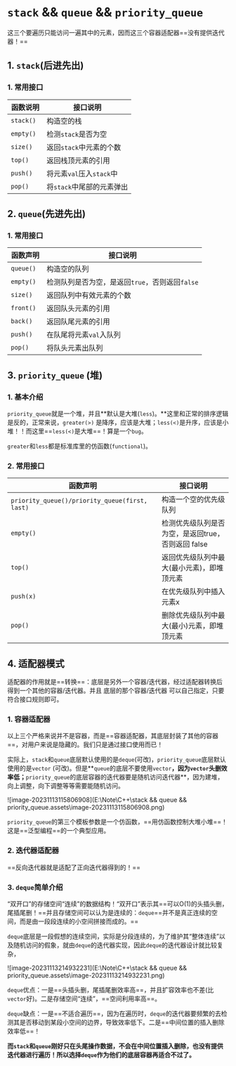 # `stack` && `queue` && `priority_queue`

这三个要遍历只能访问一遍其中的元素，因而这三个容器适配器==没有提供迭代器！==

## 1. `stack`(后进先出)

### 1. 常用接口

| 函数说明   | 接口说明                  |
| ---------- | ------------------------- |
| `stack() ` | 构造空的栈                |
| `empty() ` | 检测`stack`是否为空       |
| `size() `  | 返回`stack`中元素的个数   |
| `top() `   | 返回栈顶元素的引用        |
| `push() `  | 将元素`val`压入`stack`中  |
| `pop() `   | 将`stack`中尾部的元素弹出 |

## 2. `queue`(先进先出)

### 1. 常用接口

| 函数声明   | 接口说明                                        |
| ---------- | ----------------------------------------------- |
| `queue() ` | 构造空的队列                                    |
| `empty() ` | 检测队列是否为空，是返回`true`，否则返回`false` |
| `size() `  | 返回队列中有效元素的个数                        |
| `front() ` | 返回队头元素的引用                              |
| `back() `  | 返回队尾元素的引用                              |
| `push() `  | 在队尾将元素`val`入队列                         |
| `pop() `   | 将队头元素出队列                                |

## 3. `priority_queue` (堆)

### 1. 基本介绍

`priority_queue`就是一个堆，并且**默认是大堆(`less`)。**这里和正常的排序逻辑是反的，正常来说，`greater(>)` 是降序，应该是大堆；`less(<)`是升序，应该是小堆！！而这里==`less(<)`是大堆==！算是一个`bug`。

`greater`和`less`都是标准库里的仿函数(`functional`)。

### 2. 常用接口

| 函数声明                                        | 接口说明                                           |
| ----------------------------------------------- | -------------------------------------------------- |
| `priority_queue()/priority_queue(first, last) ` | 构造一个空的优先级队列                             |
| `empty()`                                       | 检测优先级队列是否为空，是返回true，否则返回 false |
| `top()`                                         | 返回优先级队列中最大(最小元素)，即堆顶元素         |
| `push(x) `                                      | 在优先级队列中插入元素x                            |
| `pop() `                                        | 删除优先级队列中最大(最小)元素，即堆顶元素         |

## 4. 适配器模式 

适配器的作用就是==转换==：底层是另外一个容器/迭代器，经过适配器转换后得到一个其他的容器/迭代器。并且 底层的那个容器/迭代器 可以自己指定，只要符合接口规则即可。

### 1. 容器适配器

以上三个严格来说并不是容器，而是==容器适配器，其底层封装了其他的容器==，对用户来说是隐藏的。我们只是通过接口使用而已！

实际上，`stack`和`queue`底层默认使用的是`deque`(可改)，`priority_queue`底层默认使用的是`vector` (可改)。但是**`queue`的底层不要使用`vector`**，因为`vector`头删效率低；**`priority_queue`的底层容器的迭代器要是随机访问迭代器**，因为建堆，向上调整，向下调整等等需要能随机访问。

![image-20231113115806908](E:\Note\C++\stack && queue && priority_queue.assets\image-20231113115806908.png)

`priority_queue`的第三个模板参数是一个仿函数，==用仿函数控制大堆小堆==！这是==泛型编程==的一个典型应用。

### 2. 迭代器适配器

==反向迭代器就是适配了正向迭代器得到的！==

### 3. `deque`简单介绍

“双开口”的存储空间“连续”的数据结构！“双开口”表示其==可以O(1)的头插头删，尾插尾删！==并且存储空间可以认为是连续的：`deque`==并不是真正连续的空间，而是由一段段连续的小空间拼接而成的。==

`deque`底层是一段假想的连续空间，实际是分段连续的，为了维护其“整体连续”以及随机访问的假象，就由`deque`的迭代器实现，因此`deque`的迭代器设计就比较复杂，  

![image-20231113214932231](E:\Note\C++\stack && queue && priority_queue.assets\image-20231113214932231.png)

`deque`优点：一是==头插头删，尾插尾删效率高==，并且扩容效率也不差(比`vector`好)。二是存储空间“连续”，==空间利用率高==。

`deque`缺点：一是==不适合遍历==，因为在遍历时，`deque`的迭代器要频繁的去检测其是否移动到某段小空间的边界，导致效率低下。二是==中间位置的插入删除效率低==！ 

**而`stack`和`queue`刚好只在头尾操作数据，不会在中间位置插入删除，也没有提供迭代器进行遍历！所以选择`deque`作为他们的底层容器再适合不过了。**











